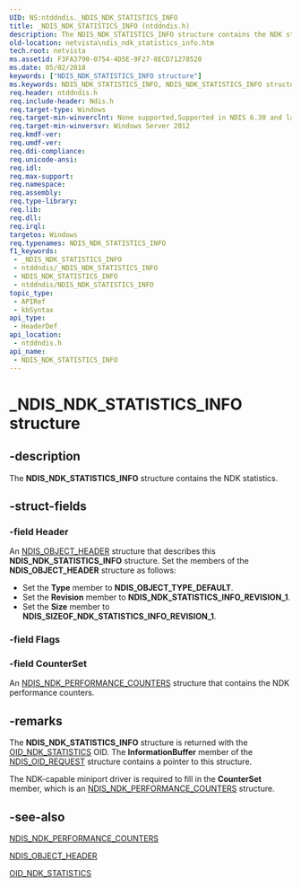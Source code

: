```yaml
---
UID: NS:ntddndis._NDIS_NDK_STATISTICS_INFO
title: _NDIS_NDK_STATISTICS_INFO (ntddndis.h)
description: The NDIS_NDK_STATISTICS_INFO structure contains the NDK statistics.
old-location: netvista\ndis_ndk_statistics_info.htm
tech.root: netvista
ms.assetid: F3FA3790-0754-4D5E-9F27-8ECD71278520
ms.date: 05/02/2018
keywords: ["NDIS_NDK_STATISTICS_INFO structure"]
ms.keywords: NDIS_NDK_STATISTICS_INFO, NDIS_NDK_STATISTICS_INFO structure [Network Drivers Starting with Windows Vista], PNDIS_NDK_STATISTICS_INFO, PNDIS_NDK_STATISTICS_INFO structure pointer [Network Drivers Starting with Windows Vista], _NDIS_NDK_STATISTICS_INFO, netvista.ndis_ndk_statistics_info, ntddndis/NDIS_NDK_STATISTICS_INFO, ntddndis/PNDIS_NDK_STATISTICS_INFO
req.header: ntddndis.h
req.include-header: Ndis.h
req.target-type: Windows
req.target-min-winverclnt: None supported,Supported in NDIS 6.30 and later.
req.target-min-winversvr: Windows Server 2012
req.kmdf-ver: 
req.umdf-ver: 
req.ddi-compliance: 
req.unicode-ansi: 
req.idl: 
req.max-support: 
req.namespace: 
req.assembly: 
req.type-library: 
req.lib: 
req.dll: 
req.irql: 
targetos: Windows
req.typenames: NDIS_NDK_STATISTICS_INFO
f1_keywords:
 - _NDIS_NDK_STATISTICS_INFO
 - ntddndis/_NDIS_NDK_STATISTICS_INFO
 - NDIS_NDK_STATISTICS_INFO
 - ntddndis/NDIS_NDK_STATISTICS_INFO
topic_type:
 - APIRef
 - kbSyntax
api_type:
 - HeaderDef
api_location:
 - ntddndis.h
api_name:
 - NDIS_NDK_STATISTICS_INFO
---
```


# _NDIS_NDK_STATISTICS_INFO structure


## -description

The <b>NDIS_NDK_STATISTICS_INFO</b> structure contains the NDK statistics.

## -struct-fields

### -field Header

An <a href="/windows-hardware/drivers/ddi/ntddndis/ns-ntddndis-_ndis_object_header">NDIS_OBJECT_HEADER</a> structure that describes this <b>NDIS_NDK_STATISTICS_INFO</b> structure. Set the members of the <b>NDIS_OBJECT_HEADER</b> structure as follows:

<ul>
<li>Set the <b>Type</b> member to <b>NDIS_OBJECT_TYPE_DEFAULT</b>.</li>
<li>Set the <b>Revision</b> member to <b>NDIS_NDK_STATISTICS_INFO_REVISION_1</b>.</li>
<li>Set the <b>Size</b> member to <b>NDIS_SIZEOF_NDK_STATISTICS_INFO_REVISION_1</b>.</li>
</ul>

### -field Flags

### -field CounterSet

An <a href="/windows-hardware/drivers/ddi/ntddndis/ns-ntddndis-_ndis_ndk_performance_counters">NDIS_NDK_PERFORMANCE_COUNTERS</a> structure that contains the NDK performance counters.

## -remarks

The <b>NDIS_NDK_STATISTICS_INFO</b> structure is returned with the <a href="/windows-hardware/drivers/network/oid-ndk-statistics">OID_NDK_STATISTICS</a> OID. The <b>InformationBuffer</b> member of the <a href="/windows-hardware/drivers/ddi/ndis/ns-ndis-_ndis_oid_request">NDIS_OID_REQUEST</a> structure contains a pointer to this structure.



The NDK-capable miniport driver is required to fill in the <b>CounterSet</b> member, which is an <a href="/windows-hardware/drivers/ddi/ntddndis/ns-ntddndis-_ndis_ndk_performance_counters">NDIS_NDK_PERFORMANCE_COUNTERS</a> structure.

## -see-also

<a href="/windows-hardware/drivers/ddi/ntddndis/ns-ntddndis-_ndis_ndk_performance_counters">NDIS_NDK_PERFORMANCE_COUNTERS</a>



<a href="/windows-hardware/drivers/ddi/ntddndis/ns-ntddndis-_ndis_object_header">NDIS_OBJECT_HEADER</a>



<a href="/windows-hardware/drivers/network/oid-ndk-statistics">OID_NDK_STATISTICS</a>